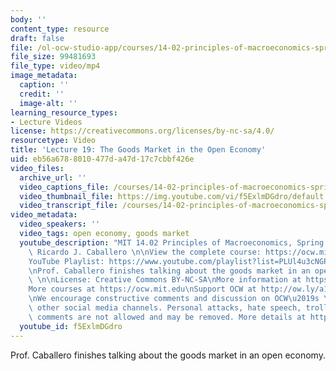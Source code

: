 ```yaml
---
body: ''
content_type: resource
draft: false
file: /ol-ocw-studio-app/courses/14-02-principles-of-macroeconomics-spring-2023/1402-sp23-lecture-19-v2_360p_16_9.mp4
file_size: 99481693
file_type: video/mp4
image_metadata:
  caption: ''
  credit: ''
  image-alt: ''
learning_resource_types:
- Lecture Videos
license: https://creativecommons.org/licenses/by-nc-sa/4.0/
resourcetype: Video
title: 'Lecture 19: The Goods Market in the Open Economy'
uid: eb56a678-8010-477d-a47d-17c7cbbf426e
video_files:
  archive_url: ''
  video_captions_file: /courses/14-02-principles-of-macroeconomics-spring-2023/1b62H3MDe4iXJREffk7GaxLY2EUjB2VlW_transcript.webvtt
  video_thumbnail_file: https://img.youtube.com/vi/f5ExlmDGdro/default.jpg
  video_transcript_file: /courses/14-02-principles-of-macroeconomics-spring-2023/1b62H3MDe4iXJREffk7GaxLY2EUjB2VlW_transcript.pdf
video_metadata:
  video_speakers: ''
  video_tags: open economy, goods market
  youtube_description: "MIT 14.02 Principles of Macroeconomics, Spring 2023\nInstructor:\
    \ Ricardo J. Caballero \n\nView the complete course: https://ocw.mit.edu/courses/14-02-principles-of-macroeconomics-spring-2023/\n\
    YouTube Playlist: https://www.youtube.com/playlist?list=PLUl4u3cNGP62EXoZ4B3_Ob7lRRwpGQxkb\n\
    \nProf. Caballero finishes talking about the goods market in an open economy.\
    \ \n\nLicense: Creative Commons BY-NC-SA\nMore information at https://ocw.mit.edu/terms\n\
    More courses at https://ocw.mit.edu\nSupport OCW at http://ow.ly/a1If50zVRlQ\n\
    \nWe encourage constructive comments and discussion on OCW\u2019s YouTube and\
    \ other social media channels. Personal attacks, hate speech, trolling, and inappropriate\
    \ comments are not allowed and may be removed. More details at https://ocw.mit.edu/comments."
  youtube_id: f5ExlmDGdro
---
```

Prof. Caballero finishes talking about the goods market in an open economy.